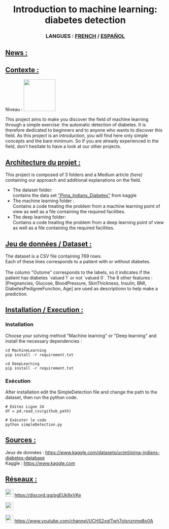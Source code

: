 <!DOCTYPE html>

<html>
<h1 align="center"> Introduction to machine learning: diabetes detection </h1>

<h3 align="center"> LANGUES : <a href ="https://github.com/override-community/diabete-detection/blob/main/README.fr.md"> FRENCH</a> / <a href ="https://github.com/override-community/diabete-detection/blob/main/README.es.md"> ESPAÑOL</a> </h3>

<h2><u> News : </u></h2>
  
<h2><u> Contexte : </u></h2>
Niveau : <image src="Ressource/easy_lvl.png" width=100>

This project aims to make you discover the field of machine learning through a simple exercise: the automatic detection of diabetes.
It is therefore dedicated to beginners and to anyone who wants to discover this field.
As this project is an introduction, you will find here only simple concepts and the bare minimum.
So if you are already experienced in the field, don't hesitate to have a look at our other projects.


<h2><u>Architecture du projet :</h2></u>
This project is composed of 3 folders and a Medium article <i>(here)</i> containing our approach and additional explanations on the field.
  
<ul>
<li> The dataset folder: <br>
  contains the data set <a href ="https://www.kaggle.com/datasets/uciml/pima-indians-diabetes-database">"Pima_Indians_Diabetes"</a> from kaggle</li>

<li> The machine learning folder : <br>
  Contains a code treating the problem from a machine learning point of view as well as a file containing the required facilities. </li>

<li> The deep learning folder: <br>
  Contains a code treating the problem from a deep learning point of view as well as a file containing the required facilities.</li>

</ul>

<h2><u> Jeu de données / Dataset : </h2></u>
  The dataset is a CSV file containing 769 rows.<br>
  Each of these lines corresponds to a patient with or without diabetes.<br><br>
  The column "Outome" corresponds to the labels, so it indicates if the patient has diabetes `valued 1` or not `valued 0`.
  The 8 other features : [Pregnancies, Glucose, BloodPressure, SkinThickness, Insulin, BMI, DiabetesPedigreeFunction, Age] are used as descriptionn to help make a prediction.


  
  
<h2><u> Installation / Execution : </h2></u>
  <h3> Installation </h3>
    Choose your solving method "Machine learning" or "Deep learning" and install the necessary dependencies : </br>
    
    
    cd MachineLearning 
    pip install -r requirement.txt  
  
    cd DeepLearning 
    pip install -r requirement.txt
   
  <h3> Exécution </h3>
    After installation edit the SimpleDetection file and change the path to the dataset, then run the python code. <br>
    
    # Éditez Ligne 24
    df = pd.read_csv(github_path)

    # Exécuter le code
    python simpleDetection.py


<h2><u> Sources : </h2></u>
Jeux de données : <a href ="https://www.kaggle.com/datasets/uciml/pima-indians-diabetes-database"> https://www.kaggle.com/datasets/uciml/pima-indians-diabetes-database </a> <br>
Kaggle : <a href ="https://www.kaggle.com"> https://www.kaggle.com </a>
  
<h2><u> Réseaux : </h2></u>
<p> <image src="Ressource/discord_icon.png" width=25 height=25> <a href="https://discord.gg/pgEUk9xVKe"> https://discord.gg/pgEUk9xVKe </a> </p>
<p> <image src="Ressource/medium_icon.png" width=25 height=25> <a href ="" >  </a> </p>
<p> <image src="Ressource/youtube_icon.png" width=25 height=25> <a href ="https://www.youtube.com/channel/UCHS2xgITwh7olsnznmq8o0A"> https://www.youtube.com/channel/UCHS2xgITwh7olsnznmq8o0A </a> </p>
</html>
